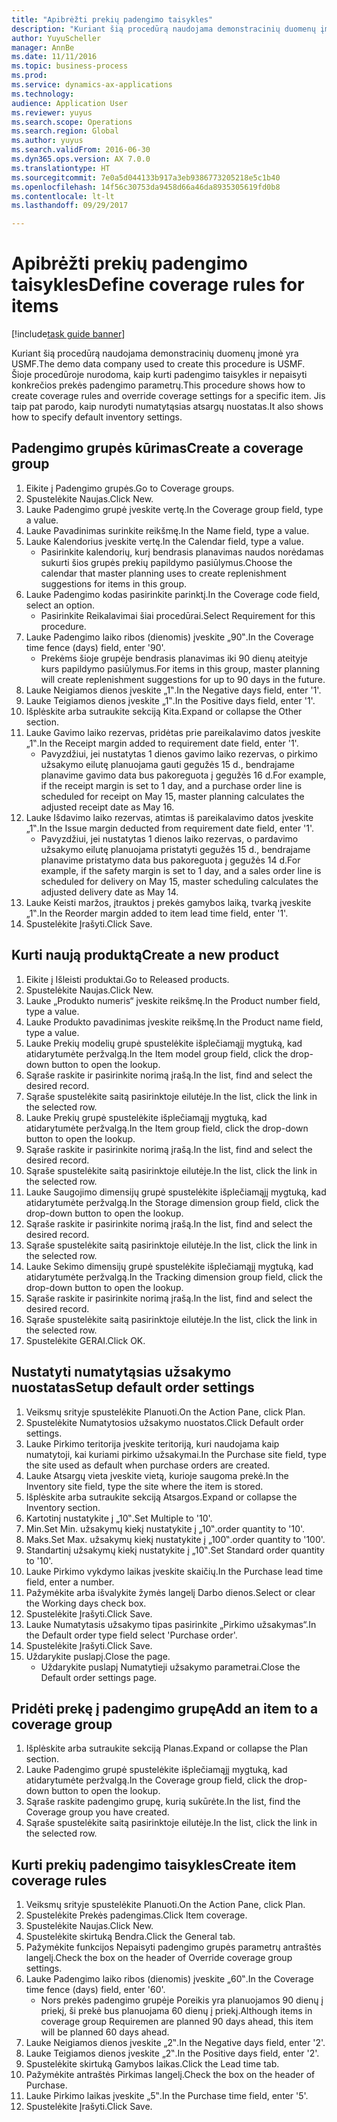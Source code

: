 ```yaml
--- 
title: "Apibrėžti prekių padengimo taisykles"
description: "Kuriant šią procedūrą naudojama demonstracinių duomenų įmonė yra USMF."
author: YuyuScheller
manager: AnnBe
ms.date: 11/11/2016
ms.topic: business-process
ms.prod: 
ms.service: dynamics-ax-applications
ms.technology: 
audience: Application User
ms.reviewer: yuyus
ms.search.scope: Operations
ms.search.region: Global
ms.author: yuyus
ms.search.validFrom: 2016-06-30
ms.dyn365.ops.version: AX 7.0.0
ms.translationtype: HT
ms.sourcegitcommit: 7e0a5d044133b917a3eb9386773205218e5c1b40
ms.openlocfilehash: 14f56c30753da9458d66a46da8935305619fd0b8
ms.contentlocale: lt-lt
ms.lasthandoff: 09/29/2017

---
```

# <a name="define-coverage-rules-for-items"></a><span data-ttu-id="86efd-103">Apibrėžti prekių padengimo taisykles</span><span class="sxs-lookup"><span data-stu-id="86efd-103">Define coverage rules for items</span></span>

[!include[task guide banner](../../includes/task-guide-banner.md)]

<span data-ttu-id="86efd-104">Kuriant šią procedūrą naudojama demonstracinių duomenų įmonė yra USMF.</span><span class="sxs-lookup"><span data-stu-id="86efd-104">The demo data company used to create this procedure is USMF.</span></span> <span data-ttu-id="86efd-105">Šioje procedūroje nurodoma, kaip kurti padengimo taisykles ir nepaisyti konkrečios prekės padengimo parametrų.</span><span class="sxs-lookup"><span data-stu-id="86efd-105">This procedure shows how to create coverage rules and override coverage settings for a specific item.</span></span> <span data-ttu-id="86efd-106">Jis taip pat parodo, kaip nurodyti numatytąsias atsargų nuostatas.</span><span class="sxs-lookup"><span data-stu-id="86efd-106">It also shows how to specify default inventory settings.</span></span>


## <a name="create-a-coverage-group"></a><span data-ttu-id="86efd-107">Padengimo grupės kūrimas</span><span class="sxs-lookup"><span data-stu-id="86efd-107">Create a coverage group</span></span>
1. <span data-ttu-id="86efd-108">Eikite į Padengimo grupės.</span><span class="sxs-lookup"><span data-stu-id="86efd-108">Go to Coverage groups.</span></span>
2. <span data-ttu-id="86efd-109">Spustelėkite Naujas.</span><span class="sxs-lookup"><span data-stu-id="86efd-109">Click New.</span></span>
3. <span data-ttu-id="86efd-110">Lauke Padengimo grupė įveskite vertę.</span><span class="sxs-lookup"><span data-stu-id="86efd-110">In the Coverage group field, type a value.</span></span>
4. <span data-ttu-id="86efd-111">Lauke Pavadinimas surinkite reikšmę.</span><span class="sxs-lookup"><span data-stu-id="86efd-111">In the Name field, type a value.</span></span>
5. <span data-ttu-id="86efd-112">Lauke Kalendorius įveskite vertę.</span><span class="sxs-lookup"><span data-stu-id="86efd-112">In the Calendar field, type a value.</span></span>
    * <span data-ttu-id="86efd-113">Pasirinkite kalendorių, kurį bendrasis planavimas naudos norėdamas sukurti šios grupės prekių papildymo pasiūlymus.</span><span class="sxs-lookup"><span data-stu-id="86efd-113">Choose the calendar that master planning uses to create replenishment suggestions for items in this group.</span></span>  
6. <span data-ttu-id="86efd-114">Lauke Padengimo kodas pasirinkite parinktį.</span><span class="sxs-lookup"><span data-stu-id="86efd-114">In the Coverage code field, select an option.</span></span>
    * <span data-ttu-id="86efd-115">Pasirinkite Reikalavimai šiai procedūrai.</span><span class="sxs-lookup"><span data-stu-id="86efd-115">Select Requirement for this procedure.</span></span>  
7. <span data-ttu-id="86efd-116">Lauke Padengimo laiko ribos (dienomis) įveskite „90‟.</span><span class="sxs-lookup"><span data-stu-id="86efd-116">In the Coverage time fence (days) field, enter '90'.</span></span>
    * <span data-ttu-id="86efd-117">Prekėms šioje grupėje bendrasis planavimas iki 90 dienų ateityje kurs papildymo pasiūlymus.</span><span class="sxs-lookup"><span data-stu-id="86efd-117">For items in this group, master planning will create replenishment suggestions for up to 90 days in the future.</span></span>  
8. <span data-ttu-id="86efd-118">Lauke Neigiamos dienos įveskite „1‟.</span><span class="sxs-lookup"><span data-stu-id="86efd-118">In the Negative days field, enter '1'.</span></span>
9. <span data-ttu-id="86efd-119">Lauke Teigiamos dienos įveskite „1‟.</span><span class="sxs-lookup"><span data-stu-id="86efd-119">In the Positive days field, enter '1'.</span></span>
10. <span data-ttu-id="86efd-120">Išplėskite arba sutraukite sekciją Kita.</span><span class="sxs-lookup"><span data-stu-id="86efd-120">Expand or collapse the Other section.</span></span>
11. <span data-ttu-id="86efd-121">Lauke Gavimo laiko rezervas, pridėtas prie pareikalavimo datos įveskite „1‟.</span><span class="sxs-lookup"><span data-stu-id="86efd-121">In the Receipt margin added to requirement date field, enter '1'.</span></span>
    * <span data-ttu-id="86efd-122">Pavyzdžiui, jei nustatytas 1 dienos gavimo laiko rezervas, o pirkimo užsakymo eilutę planuojama gauti gegužės 15 d., bendrajame planavime gavimo data bus pakoreguota į gegužės 16 d.</span><span class="sxs-lookup"><span data-stu-id="86efd-122">For example, if the receipt margin is set to 1 day, and a purchase order line is scheduled for receipt on May 15, master planning calculates the adjusted receipt date as May 16.</span></span>  
12. <span data-ttu-id="86efd-123">Lauke Išdavimo laiko rezervas, atimtas iš pareikalavimo datos įveskite „1‟.</span><span class="sxs-lookup"><span data-stu-id="86efd-123">In the Issue margin deducted from requirement date field, enter '1'.</span></span>
    * <span data-ttu-id="86efd-124">Pavyzdžiui, jei nustatytas 1 dienos laiko rezervas, o pardavimo užsakymo eilutę planuojama pristatyti gegužės 15 d., bendrajame planavime pristatymo data bus pakoreguota į gegužės 14 d.</span><span class="sxs-lookup"><span data-stu-id="86efd-124">For example, if the safety margin is set to 1 day, and a sales order line is scheduled for delivery on May 15, master scheduling calculates the adjusted delivery date as May 14.</span></span>  
13. <span data-ttu-id="86efd-125">Lauke Keisti maržos, įtrauktos į prekės gamybos laiką, tvarką įveskite „1‟.</span><span class="sxs-lookup"><span data-stu-id="86efd-125">In the Reorder margin added to item lead time field, enter '1'.</span></span>
14. <span data-ttu-id="86efd-126">Spustelėkite Įrašyti.</span><span class="sxs-lookup"><span data-stu-id="86efd-126">Click Save.</span></span>

## <a name="create-a-new-product"></a><span data-ttu-id="86efd-127">Kurti naują produktą</span><span class="sxs-lookup"><span data-stu-id="86efd-127">Create a new product</span></span>
1. <span data-ttu-id="86efd-128">Eikite į Išleisti produktai.</span><span class="sxs-lookup"><span data-stu-id="86efd-128">Go to Released products.</span></span>
2. <span data-ttu-id="86efd-129">Spustelėkite Naujas.</span><span class="sxs-lookup"><span data-stu-id="86efd-129">Click New.</span></span>
3. <span data-ttu-id="86efd-130">Lauke „Produkto numeris“ įveskite reikšmę.</span><span class="sxs-lookup"><span data-stu-id="86efd-130">In the Product number field, type a value.</span></span>
4. <span data-ttu-id="86efd-131">Lauke Produkto pavadinimas įveskite reikšmę.</span><span class="sxs-lookup"><span data-stu-id="86efd-131">In the Product name field, type a value.</span></span>
5. <span data-ttu-id="86efd-132">Lauke Prekių modelių grupė spustelėkite išplečiamąjį mygtuką, kad atidarytumėte peržvalgą.</span><span class="sxs-lookup"><span data-stu-id="86efd-132">In the Item model group field, click the drop-down button to open the lookup.</span></span>
6. <span data-ttu-id="86efd-133">Sąraše raskite ir pasirinkite norimą įrašą.</span><span class="sxs-lookup"><span data-stu-id="86efd-133">In the list, find and select the desired record.</span></span>
7. <span data-ttu-id="86efd-134">Sąraše spustelėkite saitą pasirinktoje eilutėje.</span><span class="sxs-lookup"><span data-stu-id="86efd-134">In the list, click the link in the selected row.</span></span>
8. <span data-ttu-id="86efd-135">Lauke Prekių grupė spustelėkite išplečiamąjį mygtuką, kad atidarytumėte peržvalgą.</span><span class="sxs-lookup"><span data-stu-id="86efd-135">In the Item group field, click the drop-down button to open the lookup.</span></span>
9. <span data-ttu-id="86efd-136">Sąraše raskite ir pasirinkite norimą įrašą.</span><span class="sxs-lookup"><span data-stu-id="86efd-136">In the list, find and select the desired record.</span></span>
10. <span data-ttu-id="86efd-137">Sąraše spustelėkite saitą pasirinktoje eilutėje.</span><span class="sxs-lookup"><span data-stu-id="86efd-137">In the list, click the link in the selected row.</span></span>
11. <span data-ttu-id="86efd-138">Lauke Saugojimo dimensijų grupė spustelėkite išplečiamąjį mygtuką, kad atidarytumėte peržvalgą.</span><span class="sxs-lookup"><span data-stu-id="86efd-138">In the Storage dimension group field, click the drop-down button to open the lookup.</span></span>
12. <span data-ttu-id="86efd-139">Sąraše raskite ir pasirinkite norimą įrašą.</span><span class="sxs-lookup"><span data-stu-id="86efd-139">In the list, find and select the desired record.</span></span>
13. <span data-ttu-id="86efd-140">Sąraše spustelėkite saitą pasirinktoje eilutėje.</span><span class="sxs-lookup"><span data-stu-id="86efd-140">In the list, click the link in the selected row.</span></span>
14. <span data-ttu-id="86efd-141">Lauke Sekimo dimensijų grupė spustelėkite išplečiamąjį mygtuką, kad atidarytumėte peržvalgą.</span><span class="sxs-lookup"><span data-stu-id="86efd-141">In the Tracking dimension group field, click the drop-down button to open the lookup.</span></span>
15. <span data-ttu-id="86efd-142">Sąraše raskite ir pasirinkite norimą įrašą.</span><span class="sxs-lookup"><span data-stu-id="86efd-142">In the list, find and select the desired record.</span></span>
16. <span data-ttu-id="86efd-143">Sąraše spustelėkite saitą pasirinktoje eilutėje.</span><span class="sxs-lookup"><span data-stu-id="86efd-143">In the list, click the link in the selected row.</span></span>
17. <span data-ttu-id="86efd-144">Spustelėkite GERAI.</span><span class="sxs-lookup"><span data-stu-id="86efd-144">Click OK.</span></span>

## <a name="setup-default-order-settings"></a><span data-ttu-id="86efd-145">Nustatyti numatytąsias užsakymo nuostatas</span><span class="sxs-lookup"><span data-stu-id="86efd-145">Setup default order settings</span></span>
1. <span data-ttu-id="86efd-146">Veiksmų srityje spustelėkite Planuoti.</span><span class="sxs-lookup"><span data-stu-id="86efd-146">On the Action Pane, click Plan.</span></span>
2. <span data-ttu-id="86efd-147">Spustelėkite Numatytosios užsakymo nuostatos.</span><span class="sxs-lookup"><span data-stu-id="86efd-147">Click Default order settings.</span></span>
3. <span data-ttu-id="86efd-148">Lauke Pirkimo teritorija įveskite teritoriją, kuri naudojama kaip numatytoji, kai kuriami pirkimo užsakymai.</span><span class="sxs-lookup"><span data-stu-id="86efd-148">In the Purchase site field, type the site used as default when purchase orders are created.</span></span>
4. <span data-ttu-id="86efd-149">Lauke Atsargų vieta įveskite vietą, kurioje saugoma prekė.</span><span class="sxs-lookup"><span data-stu-id="86efd-149">In the Inventory site field, type the site where the item is stored.</span></span>
5. <span data-ttu-id="86efd-150">Išplėskite arba sutraukite sekciją Atsargos.</span><span class="sxs-lookup"><span data-stu-id="86efd-150">Expand or collapse the Inventory section.</span></span>
6. <span data-ttu-id="86efd-151">Kartotinį nustatykite į „10‟.</span><span class="sxs-lookup"><span data-stu-id="86efd-151">Set Multiple to '10'.</span></span>
7. <span data-ttu-id="86efd-152">Min.</span><span class="sxs-lookup"><span data-stu-id="86efd-152">Set Min.</span></span> <span data-ttu-id="86efd-153">užsakymų kiekį nustatykite į „10‟.</span><span class="sxs-lookup"><span data-stu-id="86efd-153">order quantity to '10'.</span></span>
8. <span data-ttu-id="86efd-154">Maks.</span><span class="sxs-lookup"><span data-stu-id="86efd-154">Set Max.</span></span> <span data-ttu-id="86efd-155">užsakymų kiekį nustatykite į „100‟.</span><span class="sxs-lookup"><span data-stu-id="86efd-155">order quantity to '100'.</span></span>
9. <span data-ttu-id="86efd-156">Standartinį užsakymų kiekį nustatykite į „10‟.</span><span class="sxs-lookup"><span data-stu-id="86efd-156">Set Standard order quantity to '10'.</span></span>
10. <span data-ttu-id="86efd-157">Lauke Pirkimo vykdymo laikas įveskite skaičių.</span><span class="sxs-lookup"><span data-stu-id="86efd-157">In the Purchase lead time field, enter a number.</span></span>
11. <span data-ttu-id="86efd-158">Pažymėkite arba išvalykite žymės langelį Darbo dienos.</span><span class="sxs-lookup"><span data-stu-id="86efd-158">Select or clear the Working days check box.</span></span>
12. <span data-ttu-id="86efd-159">Spustelėkite Įrašyti.</span><span class="sxs-lookup"><span data-stu-id="86efd-159">Click Save.</span></span>
13. <span data-ttu-id="86efd-160">Lauke Numatytasis užsakymo tipas pasirinkite „Pirkimo užsakymas“.</span><span class="sxs-lookup"><span data-stu-id="86efd-160">In the Default order type field select 'Purchase order'.</span></span>
14. <span data-ttu-id="86efd-161">Spustelėkite Įrašyti.</span><span class="sxs-lookup"><span data-stu-id="86efd-161">Click Save.</span></span>
15. <span data-ttu-id="86efd-162">Uždarykite puslapį.</span><span class="sxs-lookup"><span data-stu-id="86efd-162">Close the page.</span></span>
    * <span data-ttu-id="86efd-163">Uždarykite puslapį Numatytieji užsakymo parametrai.</span><span class="sxs-lookup"><span data-stu-id="86efd-163">Close the Default order settings page.</span></span>  

## <a name="add-an-item-to-a-coverage-group"></a><span data-ttu-id="86efd-164">Pridėti prekę į padengimo grupę</span><span class="sxs-lookup"><span data-stu-id="86efd-164">Add an item to a coverage group</span></span>
1. <span data-ttu-id="86efd-165">Išplėskite arba sutraukite sekciją Planas.</span><span class="sxs-lookup"><span data-stu-id="86efd-165">Expand or collapse the Plan section.</span></span>
2. <span data-ttu-id="86efd-166">Lauke Padengimo grupė spustelėkite išplečiamąjį mygtuką, kad atidarytumėte peržvalgą.</span><span class="sxs-lookup"><span data-stu-id="86efd-166">In the Coverage group field, click the drop-down button to open the lookup.</span></span>
3. <span data-ttu-id="86efd-167">Sąraše raskite padengimo grupę, kurią sukūrėte.</span><span class="sxs-lookup"><span data-stu-id="86efd-167">In the list, find the Coverage group you have created.</span></span>
4. <span data-ttu-id="86efd-168">Sąraše spustelėkite saitą pasirinktoje eilutėje.</span><span class="sxs-lookup"><span data-stu-id="86efd-168">In the list, click the link in the selected row.</span></span>

## <a name="create-item-coverage-rules"></a><span data-ttu-id="86efd-169">Kurti prekių padengimo taisykles</span><span class="sxs-lookup"><span data-stu-id="86efd-169">Create item coverage rules</span></span>
1. <span data-ttu-id="86efd-170">Veiksmų srityje spustelėkite Planuoti.</span><span class="sxs-lookup"><span data-stu-id="86efd-170">On the Action Pane, click Plan.</span></span>
2. <span data-ttu-id="86efd-171">Spustelėkite Prekės padengimas.</span><span class="sxs-lookup"><span data-stu-id="86efd-171">Click Item coverage.</span></span>
3. <span data-ttu-id="86efd-172">Spustelėkite Naujas.</span><span class="sxs-lookup"><span data-stu-id="86efd-172">Click New.</span></span>
4. <span data-ttu-id="86efd-173">Spustelėkite skirtuką Bendra.</span><span class="sxs-lookup"><span data-stu-id="86efd-173">Click the General tab.</span></span>
5. <span data-ttu-id="86efd-174">Pažymėkite funkcijos Nepaisyti padengimo grupės parametrų antraštės langelį.</span><span class="sxs-lookup"><span data-stu-id="86efd-174">Check the box on the header of Override coverage group settings.</span></span>
6. <span data-ttu-id="86efd-175">Lauke Padengimo laiko ribos (dienomis) įveskite „60‟.</span><span class="sxs-lookup"><span data-stu-id="86efd-175">In the Coverage time fence (days) field, enter '60'.</span></span>
    * <span data-ttu-id="86efd-176">Nors prekės padengimo grupėje Poreikis yra planuojamos 90 dienų į priekį, ši prekė bus planuojama 60 dienų į priekį.</span><span class="sxs-lookup"><span data-stu-id="86efd-176">Although items in coverage group Requiremen are planned 90 days ahead, this item will be planned 60 days ahead.</span></span>  
7. <span data-ttu-id="86efd-177">Lauke Neigiamos dienos įveskite „2‟.</span><span class="sxs-lookup"><span data-stu-id="86efd-177">In the Negative days field, enter '2'.</span></span>
8. <span data-ttu-id="86efd-178">Lauke Teigiamos dienos įveskite „2‟.</span><span class="sxs-lookup"><span data-stu-id="86efd-178">In the Positive days field, enter '2'.</span></span>
9. <span data-ttu-id="86efd-179">Spustelėkite skirtuką Gamybos laikas.</span><span class="sxs-lookup"><span data-stu-id="86efd-179">Click the Lead time tab.</span></span>
10. <span data-ttu-id="86efd-180">Pažymėkite antraštės Pirkimas langelį.</span><span class="sxs-lookup"><span data-stu-id="86efd-180">Check the box on the header of Purchase.</span></span>
11. <span data-ttu-id="86efd-181">Lauke Pirkimo laikas įveskite „5‟.</span><span class="sxs-lookup"><span data-stu-id="86efd-181">In the Purchase time field, enter '5'.</span></span>
12. <span data-ttu-id="86efd-182">Spustelėkite Įrašyti.</span><span class="sxs-lookup"><span data-stu-id="86efd-182">Click Save.</span></span>


